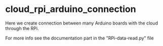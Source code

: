 # cloud_rpi_arduino_connection
Here we create connection between many Arduino boards with the cloud through the RPi.

For more info see the documentation part in the "RPi-data-read.py" file
